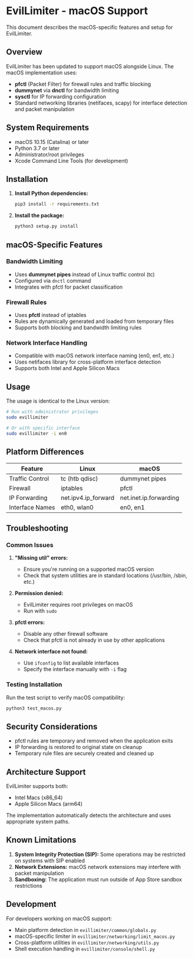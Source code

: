 # EvilLimiter - macOS Support

This document describes the macOS-specific features and setup for EvilLimiter.

## Overview

EvilLimiter has been updated to support macOS alongside Linux. The macOS implementation uses:

- **pfctl** (Packet Filter) for firewall rules and traffic blocking
- **dummynet** via **dnctl** for bandwidth limiting
- **sysctl** for IP forwarding configuration
- Standard networking libraries (netifaces, scapy) for interface detection and packet manipulation

## System Requirements

- macOS 10.15 (Catalina) or later
- Python 3.7 or later
- Administrator/root privileges
- Xcode Command Line Tools (for development)

## Installation

1. **Install Python dependencies:**

   ```bash
   pip3 install -r requirements.txt
   ```

2. **Install the package:**
   ```bash
   python3 setup.py install
   ```

## macOS-Specific Features

### Bandwidth Limiting

- Uses **dummynet pipes** instead of Linux traffic control (tc)
- Configured via `dnctl` command
- Integrates with pfctl for packet classification

### Firewall Rules

- Uses **pfctl** instead of iptables
- Rules are dynamically generated and loaded from temporary files
- Supports both blocking and bandwidth limiting rules

### Network Interface Handling

- Compatible with macOS network interface naming (en0, en1, etc.)
- Uses netifaces library for cross-platform interface detection
- Supports both Intel and Apple Silicon Macs

## Usage

The usage is identical to the Linux version:

```bash
# Run with administrator privileges
sudo evillimiter

# Or with specific interface
sudo evillimiter -i en0
```

## Platform Differences

| Feature         | Linux               | macOS                  |
| --------------- | ------------------- | ---------------------- |
| Traffic Control | tc (htb qdisc)      | dummynet pipes         |
| Firewall        | iptables            | pfctl                  |
| IP Forwarding   | net.ipv4.ip_forward | net.inet.ip.forwarding |
| Interface Names | eth0, wlan0         | en0, en1               |

## Troubleshooting

### Common Issues

1. **"Missing util" errors:**

   - Ensure you're running on a supported macOS version
   - Check that system utilities are in standard locations (/usr/bin, /sbin, etc.)

2. **Permission denied:**

   - EvilLimiter requires root privileges on macOS
   - Run with `sudo`

3. **pfctl errors:**

   - Disable any other firewall software
   - Check that pfctl is not already in use by other applications

4. **Network interface not found:**
   - Use `ifconfig` to list available interfaces
   - Specify the interface manually with `-i` flag

### Testing Installation

Run the test script to verify macOS compatibility:

```bash
python3 test_macos.py
```

## Security Considerations

- pfctl rules are temporary and removed when the application exits
- IP forwarding is restored to original state on cleanup
- Temporary rule files are securely created and cleaned up

## Architecture Support

EvilLimiter supports both:

- Intel Macs (x86_64)
- Apple Silicon Macs (arm64)

The implementation automatically detects the architecture and uses appropriate system paths.

## Known Limitations

1. **System Integrity Protection (SIP):** Some operations may be restricted on systems with SIP enabled
2. **Network Extensions:** macOS network extensions may interfere with packet manipulation
3. **Sandboxing:** The application must run outside of App Store sandbox restrictions

## Development

For developers working on macOS support:

- Main platform detection in `evillimiter/common/globals.py`
- macOS-specific limiter in `evillimiter/networking/limit_macos.py`
- Cross-platform utilities in `evillimiter/networking/utils.py`
- Shell execution handling in `evillimiter/console/shell.py`
